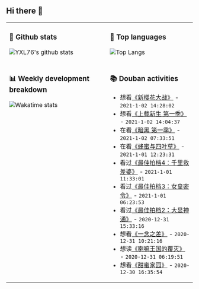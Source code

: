 ## Hi there 👋

<table>
<tr>
<td valign="top" width="54%">

### 🔭 Github stats

![YXL76's github stats](https://github-readme-stats.yxl76.vercel.app/api?username=YXL76&count_private=true&show_icons=true&include_all_commits=true&theme=tokyonight&line_height=28)

</td>

<td valign="top" width="46%">

### 🌱 Top languages

![Top Langs](https://github-readme-stats.yxl76.vercel.app/api/top-langs/?username=YXL76&layout=compact&theme=tokyonight&langs_count=10&hide=HTML,CSS,SCSS)

</td>
</tr>
<tr>
<td valign="top" width="54%">

### 📊 Weekly development breakdown

![Wakatime stats](https://github-readme-stats.yxl76.vercel.app/api/wakatime?username=YXL76&layout=compact&theme=tokyonight)


</td>
<td valign="top" width="46%">

### 📚 Douban activities

- 想看[《新樱花大战》](http://movie.douban.com/subject/34825990/) - `2021-1-02 14:28:02`
- 想看[《上载新生 第一季》](http://movie.douban.com/subject/27622782/) - `2021-1-02 14:04:37`
- 在看[《暗黑 第一季》](http://movie.douban.com/subject/26992330/) - `2021-1-02 07:33:51`
- 在看[《蜂蜜与四叶草》](http://movie.douban.com/subject/1770547/) - `2021-1-01 12:23:31`
- 看过[《最佳拍档4：千里救差婆》](http://movie.douban.com/subject/1294350/) - `2021-1-01 11:33:01`
- 看过[《最佳拍档3：女皇密令》](http://movie.douban.com/subject/1305662/) - `2021-1-01 06:23:53`
- 看过[《最佳拍档2：大显神通》](http://movie.douban.com/subject/1307582/) - `2020-12-31 15:33:16`
- 想看[《一念之差》](http://movie.douban.com/subject/35198626/) - `2020-12-31 10:21:16`
- 想读[《喇嘛王国的覆灭》](https://book.douban.com/subject/26637678/) - `2020-12-31 06:19:51`
- 想看[《甜蜜家园》](http://movie.douban.com/subject/34858078/) - `2020-12-30 16:35:54`

</td>
</tr>
</table>

<!--
**YXL76/YXL76** is a ✨ _special_ ✨ repository because its `README.md` (this file) appears on your GitHub profile.

Here are some ideas to get you started:

- 🔭 I’m currently working on ...
- 🌱 I’m currently learning ...
- 👯 I’m looking to collaborate on ...
- 🤔 I’m looking for help with ...
- 💬 Ask me about ...
- 📫 How to reach me: ...
- 😄 Pronouns: ...
- ⚡ Fun fact: ...
-->
